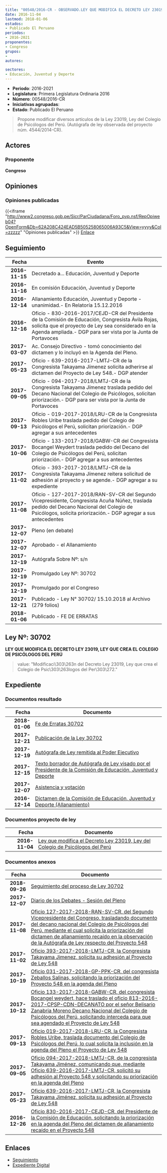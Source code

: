 ```yaml
---
title: "00548/2016-CR - OBSERVADO.LEY QUE MODIFICA EL DECRETO LEY 23019, LEY DEL COLEGIO DE PSICÓLOGOS DEL PERÚ"
date: 2016-11-04
lastmod: 2018-01-06
estados:
- Publicado El Peruano
periodos:
- 2016-2021
proponentes:
- Congreso
grupos:
- 
autores:

sectores:
- Educación, Juventud y Deporte
---
```

- **Periodo**: 2016-2021
- **Legislatura**: Primera Legislatura Ordinaria 2016
- **Número**: 00548/2016-CR
- **Iniciativas agrupadas**: 
- **Estado**: Publicado El Peruano

> Propone modificar diversos artículos de la Ley 23019, Ley del Colegio de Psicólogos del Perú. (Autógrafa de ley observada del proyecto núm. 4544/2014-CR).


## Actores

### Proponente

**Congreso**

## Opiniones

### Opiniones publicadas

{{<iframe "http://www2.congreso.gob.pe/Sicr/ParCiudadana/Foro_pvp.nsf/RepOpiweb04?OpenForm&Db=62A208C424EAD5B505258065006A93C5&View=yyyy&Col=zzzzz" "Opiniones publicadas" >}}
[Enlace](http://www2.congreso.gob.pe/Sicr/ParCiudadana/Foro_pvp.nsf/RepOpiweb04?OpenForm&Db=62A208C424EAD5B505258065006A93C5&View=yyyy&Col=zzzzz)


## Seguimiento

| Fecha | Evento |
|------:|--------|
| **2016-11-15** | Decretado a... Educación, Juventud y Deporte |
| **2016-11-16** | En comisión Educación, Juventud y Deporte |
| **2016-12-14** | Allanamiento Educación, Juventud y Deporte - unanimidad.- En Relatoría 15.12.2016 |
| **2016-12-16** | Oficio - 830-2016-2017/CEJD-CR del Presidente de la Comisión de Educación, Congresista Ávila Rojas, solicita que el proyecto de Ley sea considerado en la Agenda ampliada.- DGP para ser vista por la Junta de Portavoces |
| **2017-03-07** | Ac. Consejo Directivo - tomó conocimiento del dictamen y lo incluyó en la Agenda del Pleno. |
| **2017-05-23** | Oficio - 639-2016-2017-LMTJ-CR de la Congresista Takayama Jímenez solicita adherirse al dictamen del Proyecto de Ley 548.- DGP atender |
| **2017-09-05** | Oficio - 094-2017-2018/LMTJ-CR de la Congresista Takayama Jímenez traslada pedido del Decano Nacional del Colegio de Psicólogos, solicitan priorización.- DGP para ser vista por la Junta de Portavoces |
| **2017-09-13** | Oficio - 019-2017-2018/LRU-CR de la Congresista Robles Uribe traslada pedido del Colegio de Psicólogos el Perú, solicitan priorización.- DGP agregar a sus antecedentes |
| **2017-10-06** | Oficio - 133-2017-2018/GABW-CR del Congresista Bocangel Weydert traslada pedido del Decano del Colegio de Psicólogos del Perú, solicitan priorización.- DGP agregar a sus antecedentes |
| **2017-11-02** | Oficio - 393-2017-2018/LMTJ-CR de la Congresista Takayama Jímenez reitera solicitud de adhesión al proyecto y se agende.- DGP agregar a su expediente |
| **2017-11-08** | Oficio - 127-2017-2018/RAN-SV-CR del Segundo Vicepresidente, Congresista Acuña Núñez, traslada pedido del Decano Nacional del Colegio de Psicólogos, solicita priorización.- DGP agregar a sus antecedentes |
| **2017-12-07** | Pleno (en debate) |
| **2017-12-07** | Aprobado - el Allanamiento |
| **2017-12-19** | Autógrafa Sobre Nº: s/n |
| **2017-12-19** | Promulgado Ley Nº: 30702 |
| **2017-12-19** | Promulgado por el Congreso |
| **2017-12-21** | Publicado - Ley N° 30702/ 15.10.2018 al Archivo (279 folios) |
| **2018-01-06** | Publicado - FE DE ERRATAS |

## Ley Nº: 30702

**LEY QUE MODIFICA EL DECRETO LEY 23019, LEY QUE CREA EL COLEGIO DE PSICÓLOGOS DEL PERÚ**

> value: "Modificaci\303\263n del Decreto Ley 23019, Ley que crea el Colegio de Psic\303\263logos del Per\303\272."


## Expediente

### Documentos resultado

| Fecha | Documento |
|------:|-----------|
| **2018-01-06** | [Fe de Erratas 30702](http://www.leyes.congreso.gob.pe/Documentos/2016_2021/ADLP/Fe_Erratas/30702-FE.pdf) |
| **2017-12-21** | [Publicación de la Ley 30702](http://www.leyes.congreso.gob.pe/Documentos/2016_2021/ADLP/Normas_Legales/30702-LEY.pdf) |
| **2017-12-19** | [Autógrafa de Ley remitida al Poder Ejecutivo](http://www.leyes.congreso.gob.pe/Documentos/2016_2021/ADLP/Texto_Aprobado/AU0054820171219.pdf) |
| **2017-12-15** | [Texto borrador de Autógrafa de Ley visado por el Presidente de la Comisión de Educación, Juventud y Deporte](http://www.leyes.congreso.gob.pe/Documentos/2016_2021/Texto_Borrador_de_Autografa/BAU0054820171215.PDF) |
| **2017-12-07** | [Asistencia y votación](http://www.leyes.congreso.gob.pe/Documentos/2016_2021/Asistencia_y_Votacion/Proyectos_de_Ley/AV0054820171207.pdf) |
| **2016-12-14** | [Dictamen de la Comisión de Educación, Juventud y Deporte (Allanamiento)](http://www.leyes.congreso.gob.pe/Documentos/2016_2021/Dictamenes/Proyectos_de_Ley/00548DC10MAY20161214.pdf) |

### Documentos proyecto de ley

| Fecha | Documento |
|------:|-----------|
| **2016-11-04** | [Ley que modifica el Decreto Ley 23019, Ley del Colegio de Psicólogos del Perú](http://www.leyes.congreso.gob.pe/Documentos/2016_2021/Proyectos_de_Ley_y_de_Resoluciones_Legislativas/PL0054820161104...pdf) |

### Documentos anexos

| Fecha | Documento |
|------:|-----------|
| **2018-09-26** | [Seguimiento del proceso de Ley 30702](http://www.leyes.congreso.gob.pe/Documentos/2016_2021/Seguimiento_de_Proyectos_de_Ley/00548PL20180926.PDF) |
| **2017-12-07** | [Diario de los Debates - Sesión del Pleno](http://www.leyes.congreso.gob.pe/Documentos/2016_2021/ADLP/Diario_Debates/30702-TDD.pdf) |
| **2017-11-08** | [Oficio 127-2017-2018-RAN-SV-CR, del Segundo Vicepresidente del Congreso, trasladando documento del decano nacional del Colegio de Psicólogos del Perú, mediante el cual solicita la priorización del dictamen de allanamiento recaído en la observación de la Autógrafa de Ley respecto del Proyecto 548](http://www.leyes.congreso.gob.pe/Documentos/2016_2021/Oficios/Congresistas/OFICIO-127-2017-2018-RAN-SV-CR.pdf) |
| **2017-11-02** | [Oficio 393-2017-2018-LMTJ-CR, la Congresista Takayama Jimenez, solicita su adhesión al Proyecto de Ley 548](http://www.leyes.congreso.gob.pe/Documentos/2016_2021/Oficios/Congresistas/OFICIO-393-2017-2018-LMTJ-CR.PDF) |
| **2017-10-19** | [Oficio 031-2017-2018-GP-PPK-CR, del congresista Zeballos Salinas, solicitando la priorización del Proyecto 548 en la agenda del Pleno](http://www.leyes.congreso.gob.pe/Documentos/2016_2021/Oficios/Congresistas/OFICIO-031-2017-2018-GP-PPK-CR.pdf) |
| **2017-10-12** | [Oficio 133-2017-2018-GABW-CR, del congresista Bocangel weydert, hace traslado el oficio 813-2016-2017-CPSP-CDN-DECANATO por el señor Belisario Zanabria Moreno Decano Nacional del Colegio de Psicólogos del Perú, solicitando interceda para que sea agendado el Proyecto de Ley 548](http://www.leyes.congreso.gob.pe/Documentos/2016_2021/Oficios/Congresistas/OFICIO-133-2017-2018-GABW-CR.PDF) |
| **2017-09-13** | [Oficio 019-2017-2018-LRU-CR, la Congresista Robles Uribe, traslada documento del Colegio de Psicólogos del Perú, lo cual solicita la inclusión en la agenda del Pleno el Proyecto de Ley 548](http://www.leyes.congreso.gob.pe/Documentos/2016_2021/Oficios/Congresistas/OFICIO-019-2017-2018-LRU-CR.PDF) |
| **2017-09-05** | [Oficio 094-2017-2018-LMTJ-CR, de la congresista Takayama Jiménez, comunicando que, mediante Oficio 639-2016-2017-LMTJ-CR, solicitó su adhesión al Proyecto 548 y solicitando su priorización en la agenda del Pleno](http://www.leyes.congreso.gob.pe/Documentos/2016_2021/Oficios/Congresistas/OFICIO-094-2017-2018-LMTJ-CR.pdf) |
| **2017-05-23** | [Oficio 639-2016-2017-LMTJ-CR, la Congresista Takayama Jiménez, solicita su adhesión al Proyecto de Ley 548](http://www.leyes.congreso.gob.pe/Documentos/2016_2021/Oficios/Congresistas/OFICIO-639-2016-2017-LMTJ-CR.PDF) |
| **2016-12-26** | [Oficio 830-2016-2017-CEJD-CR, del Presidente de la Comisión de Educación, solicitando la priorización en la agenda del Pleno del dictamen de allanamiento recaído en el Proyecto 548](http://www.leyes.congreso.gob.pe/Documentos/2016_2021/Oficios/Comisiones_Ordinarias/OFICIO-830-2016-2017-CEJD-CR.pdf) |

## Enlaces

- [Seguimiento](http://www2.congreso.gob.pe/Sicr/TraDocEstProc/CLProLey2016.nsf/f7fff46988ca05b1052578e100829cc7/89c67a99f5b8495e0525806400615a6c?OpenDocument)
- [Expediente Digital](http://www2.congreso.gob.pe/Sicr/TraDocEstProc/Expvirt_2011.nsf/visbusqptramdoc1621/00548?opendocument)

